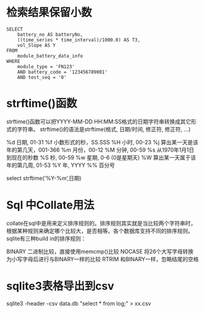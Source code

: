 # 检索结果保留小数

    SELECT
        battery_no AS batteryNo,
        ((time_series * time_interval)/1000.0) AS T3,
        vol_Slope AS Y
    FROM
        module_battery_data_info
    WHERE
        module_type = 'FN123'
        AND battery_code = '123456789001'
        AND test_seq = '0'

# strftime()函数
strftime()函数可以把YYYY-MM-DD HH:MM:SS格式的日期字符串转换成其它形式的字符串。
strftime()的语法是strftime(格式, 日期/时间, 修正符, 修正符, …)

%d 日期, 01-31
%f 小数形式的秒，SS.SSS
%H 小时, 00-23
%j 算出某一天是该年的第几天，001-366
%m 月份，00-12
%M 分钟, 00-59
%s 从1970年1月1日到现在的秒数
%S 秒, 00-59
%w 星期, 0-6 (0是星期天)
%W 算出某一天属于该年的第几周, 01-53
%Y 年, YYYY
%% 百分号

select strftime(‘%Y-%m’,日期)

# Sql 中Collate用法
collate在sql中是用来定义排序规则的。排序规则其实就是当比较两个字符串时，根据某种规则来确定哪个比较大，是否相等。各个数据库支持不同的排序规则。
sqlite有三种build in的排序规则：

BINARY	二进制比较，直接使用memcmp()比较
NOCASE 	将26个大写字母转换为小写字母后进行与BINARY一样的比较
RTRIM 	和BINARY一样，忽略结尾的空格

# sqlite3表格导出到csv
sqlite3 -header -csv data.db "select * from log;" > xx.csv